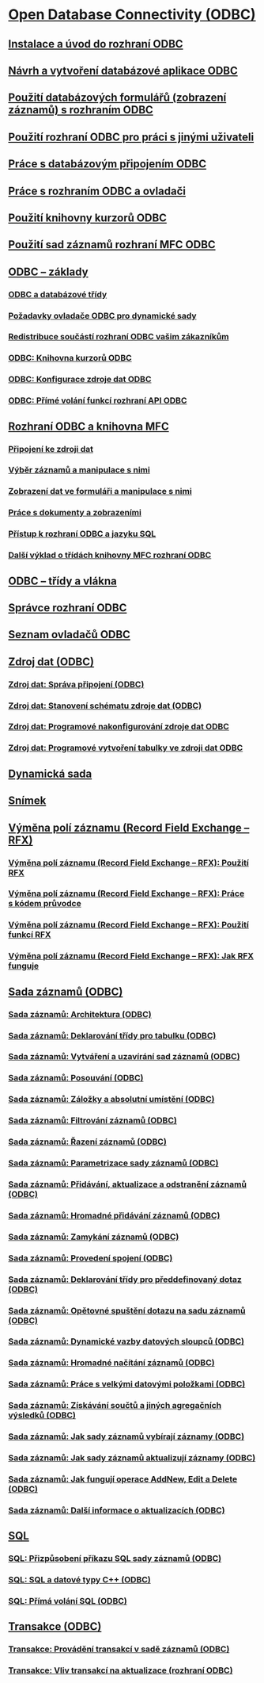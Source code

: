 # [Open Database Connectivity (ODBC)](open-database-connectivity-odbc.md)
## [Instalace a úvod do rozhraní ODBC](installing-and-getting-started-with-odbc.md)
## [Návrh a vytvoření databázové aplikace ODBC](design-and-create-an-odbc-database-application.md)
## [Použití databázových formulářů (zobrazení záznamů) s rozhraním ODBC](use-database-forms-record-views-with-odbc.md)
## [Použití rozhraní ODBC pro práci s jinými uživateli](use-odbc-to-work-with-other-users.md)
## [Práce s databázovým připojením ODBC](work-with-odbc-database-connections.md)
## [Práce s rozhraním ODBC a ovladači](work-with-odbc-and-drivers.md)
## [Použití knihovny kurzorů ODBC](use-the-odbc-cursor-library.md)
## [Použití sad záznamů rozhraní MFC ODBC](use-mfc-odbc-recordsets.md)
## [ODBC – základy](odbc-basics.md)
### [ODBC a databázové třídy](odbc-and-the-database-classes.md)
### [Požadavky ovladače ODBC pro dynamické sady](odbc-driver-requirements-for-dynasets.md)
### [Redistribuce součástí rozhraní ODBC vašim zákazníkům](redistributing-odbc-components-to-your-customers.md)
### [ODBC: Knihovna kurzorů ODBC](odbc-the-odbc-cursor-library.md)
### [ODBC: Konfigurace zdroje dat ODBC](odbc-configuring-an-odbc-data-source.md)
### [ODBC: Přímé volání funkcí rozhraní API ODBC](odbc-calling-odbc-api-functions-directly.md)
## [Rozhraní ODBC a knihovna MFC](odbc-and-mfc.md)
### [Připojení ke zdroji dat](connecting-to-a-data-source.md)
### [Výběr záznamů a manipulace s nimi](selecting-and-manipulating-records.md)
### [Zobrazení dat ve formuláři a manipulace s nimi](displaying-and-manipulating-data-in-a-form.md)
### [Práce s dokumenty a zobrazeními](working-with-documents-and-views.md)
### [Přístup k rozhraní ODBC a jazyku SQL](access-to-odbc-and-sql.md)
### [Další výklad o třídách knihovny MFC rozhraní ODBC](further-reading-about-the-mfc-odbc-classes.md)
## [ODBC – třídy a vlákna](odbc-classes-and-threads.md)
## [Správce rozhraní ODBC](odbc-administrator.md)
## [Seznam ovladačů ODBC](odbc-driver-list.md)
## [Zdroj dat (ODBC)](data-source-odbc.md)
### [Zdroj dat: Správa připojení (ODBC)](data-source-managing-connections-odbc.md)
### [Zdroj dat: Stanovení schématu zdroje dat (ODBC)](data-source-determining-the-schema-of-the-data-source-odbc.md)
### [Zdroj dat: Programové nakonfigurování zdroje dat ODBC](data-source-programmatically-configuring-an-odbc-data-source.md)
### [Zdroj dat: Programové vytvoření tabulky ve zdroji dat ODBC](data-source-programmatically-creating-a-table-in-an-odbc-data-source.md)
## [Dynamická sada](dynaset.md)
## [Snímek](snapshot.md)
## [Výměna polí záznamu (Record Field Exchange – RFX)](record-field-exchange-rfx.md)
### [Výměna polí záznamu (Record Field Exchange – RFX): Použití RFX](record-field-exchange-using-rfx.md)
### [Výměna polí záznamu (Record Field Exchange – RFX): Práce s kódem průvodce](record-field-exchange-working-with-the-wizard-code.md)
### [Výměna polí záznamu (Record Field Exchange – RFX): Použití funkcí RFX](record-field-exchange-using-the-rfx-functions.md)
### [Výměna polí záznamu (Record Field Exchange – RFX): Jak RFX funguje](record-field-exchange-how-rfx-works.md)
## [Sada záznamů (ODBC)](recordset-odbc.md)
### [Sada záznamů: Architektura (ODBC)](recordset-architecture-odbc.md)
### [Sada záznamů: Deklarování třídy pro tabulku (ODBC)](recordset-declaring-a-class-for-a-table-odbc.md)
### [Sada záznamů: Vytváření a uzavírání sad záznamů (ODBC)](recordset-creating-and-closing-recordsets-odbc.md)
### [Sada záznamů: Posouvání (ODBC)](recordset-scrolling-odbc.md)
### [Sada záznamů: Záložky a absolutní umístění (ODBC)](recordset-bookmarks-and-absolute-positions-odbc.md)
### [Sada záznamů: Filtrování záznamů (ODBC)](recordset-filtering-records-odbc.md)
### [Sada záznamů: Řazení záznamů (ODBC)](recordset-sorting-records-odbc.md)
### [Sada záznamů: Parametrizace sady záznamů (ODBC)](recordset-parameterizing-a-recordset-odbc.md)
### [Sada záznamů: Přidávání, aktualizace a odstranění záznamů (ODBC)](recordset-adding-updating-and-deleting-records-odbc.md)
### [Sada záznamů: Hromadné přidávání záznamů (ODBC)](recordset-adding-records-in-bulk-odbc.md)
### [Sada záznamů: Zamykání záznamů (ODBC)](recordset-locking-records-odbc.md)
### [Sada záznamů: Provedení spojení (ODBC)](recordset-performing-a-join-odbc.md)
### [Sada záznamů: Deklarování třídy pro předdefinovaný dotaz (ODBC)](recordset-declaring-a-class-for-a-predefined-query-odbc.md)
### [Sada záznamů: Opětovné spuštění dotazu na sadu záznamů (ODBC)](recordset-requerying-a-recordset-odbc.md)
### [Sada záznamů: Dynamické vazby datových sloupců (ODBC)](recordset-dynamically-binding-data-columns-odbc.md)
### [Sada záznamů: Hromadné načítání záznamů (ODBC)](recordset-fetching-records-in-bulk-odbc.md)
### [Sada záznamů: Práce s velkými datovými položkami (ODBC)](recordset-working-with-large-data-items-odbc.md)
### [Sada záznamů: Získávání součtů a jiných agregačních výsledků (ODBC)](recordset-obtaining-sums-and-other-aggregate-results-odbc.md)
### [Sada záznamů: Jak sady záznamů vybírají záznamy (ODBC)](recordset-how-recordsets-select-records-odbc.md)
### [Sada záznamů: Jak sady záznamů aktualizují záznamy (ODBC)](recordset-how-recordsets-update-records-odbc.md)
### [Sada záznamů: Jak fungují operace AddNew, Edit a Delete (ODBC)](recordset-how-addnew-edit-and-delete-work-odbc.md)
### [Sada záznamů: Další informace o aktualizacích (ODBC)](recordset-more-about-updates-odbc.md)
## [SQL](sql.md)
### [SQL: Přizpůsobení příkazu SQL sady záznamů (ODBC)](sql-customizing-your-recordsets-sql-statement-odbc.md)
### [SQL: SQL a datové typy C++ (ODBC)](sql-sql-and-cpp-data-types-odbc.md)
### [SQL: Přímá volání SQL (ODBC)](sql-making-direct-sql-calls-odbc.md)
## [Transakce (ODBC)](transaction-odbc.md)
### [Transakce: Provádění transakcí v sadě záznamů (ODBC)](transaction-performing-a-transaction-in-a-recordset-odbc.md)
### [Transakce: Vliv transakcí na aktualizace (rozhraní ODBC)](transaction-how-transactions-affect-updates-odbc.md)
